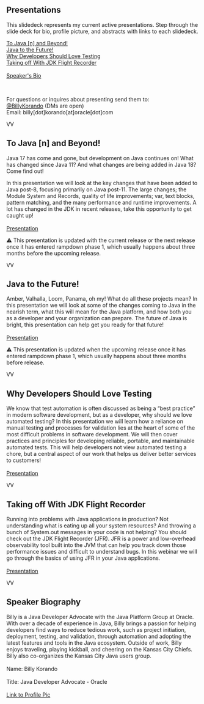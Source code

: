 ## Presentations
This slidedeck represents my current active presentations. Step through the slide deck for bio, profile picture, and abstracts with links to each slidedeck. 

<a href=#/0/1>To Java [n] and Beyond!</a><br/>
<a href=#/0/2>Java to the Future!</a><br/>
<a href=#/0/3>Why Developers Should Love Testing</a><br/>
<a href=#/0/4>Taking off With JDK Flight Recorder</a><br/>
<br/>
<a href=#/0/5>Speaker's Bio</a><br/>


<br/>

For questions or inquires about presenting send them to:<br/> 
[@BillyKorando](https://twitter.com/BillyKorando) (DMs are open)<br/>
Email: billy[dot]korando[at]oracle[dot]com

VV

## To Java [n] and Beyond!

Java 17 has come and gone, but development on Java continues on! What has changed since Java 11? And what changes are being added in Java 18? Come find out! 

In this presentation we will look at the key changes that have been added to Java post-8, focusing primarily on Java post-11. The large changes; the Module System and Records, quality of life improvements; var, text blocks, pattern matching, and the many performance and runtime improvements. A lot has changed in the JDK in recent releases, take this opportunity to get caught up!
<br/><br/>
[Presentation](to-java-n-and-beyond/)

⚠️ This presentation is updated with the current release or the next release once it has entered rampdown phase 1, which usually happens about three months before the upcoming release.

VV

## Java to the Future!
Amber, Valhalla, Loom, Panama, oh my! What do all these projects mean? In this presentation we will look at some of the changes coming to Java in the nearish term, what this will mean for the Java platform, and how both you as a developer and your organization can prepare. The future of Java is bright, this presentation can help get you ready for that future!
<br/><br/>
[Presentation](java-to-the-future/)

⚠️ This presentation is updated when the upcoming release once it has entered rampdown phase 1, which usually happens about three months before release.

VV

## Why Developers Should Love Testing
We know that test automation is often discussed as being a “best practice” in modern software development, but as a developer, why should we love automated testing? In this presentation we will learn how a reliance on manual testing and processes for validation lies at the heart of some of the most difficult problems in software development. We will then cover practices and principles for developing reliable, portable, and maintainable automated tests. This will help developers not view automated testing a chore, but a central aspect of our work that helps us deliver better services to customers!
<br/><br/>
[Presentation](why-developers-should-love-testing/)

VV

## Taking off With JDK Flight Recorder
Running into problems with Java applications in production? Not understanding what is eating up all your system resources? And throwing a bunch of System.out messages in your code is not helping? You should check out the JDK Flight Recorder (JFR). JFR is a power and low-overhead observability tool built into the JVM that can help you track down those performance issues and difficult to understand bugs. In this webinar we will go through the basics of using JFR in your Java applications.
<br/><br/>
[Presentation](taking-off-with-jfr/)

VV

## Speaker Biography

Billy is a Java Developer Advocate with the Java Platform Group at Oracle. With over a decade of experience in Java, Billy brings a passion for helping developers find ways to reduce tedious work, such as project initiation, deployment, testing, and validation, through automation and adopting the latest features and tools in the Java ecosystem. Outside of work, Billy enjoys traveling, playing kickball, and cheering on the Kansas City Chiefs. Billy also co-organizes the Kansas City Java users group.
<br/><br/>
Name: Billy Korando
<br/><br/>
Title: Java Developer Advocate - Oracle
<br/><br/>
[Link to Profile Pic](https://drive.google.com/file/d/1A5zzpj1HGFIpk83vanCtutOjzN8zb-dz/view?usp=sharing)